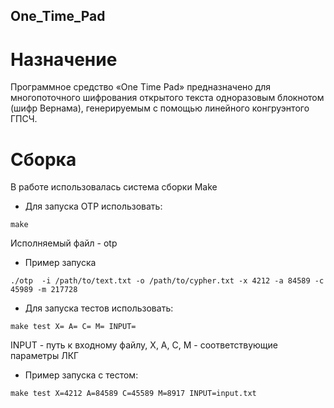 ## One_Time_Pad

# Назначение
Программное средство «One Time Pad» предназначено для многопоточного шифрования открытого текста одноразовым блокнотом (шифр Вернама), генерируемым с помощью линейного конгруэнтого ГПСЧ.

# Сборка
В работе использовалась система сборки Make
- Для запуска OTP использовать:
```
make
```
Исполняемый файл - otp
- Пример запуска
```
./otp  -i /path/to/text.txt -o /path/to/cypher.txt -x 4212 -a 84589 -c 45989 -m 217728
```
- Для запуска тестов использовать:
```
make test X= A= C= M= INPUT=

```
INPUT - путь к входному файлу, X, A, C, M - соответствующие параметры ЛКГ

- Пример запуска с тестом:

```
make test X=4212 A=84589 C=45589 M=8917 INPUT=input.txt
```